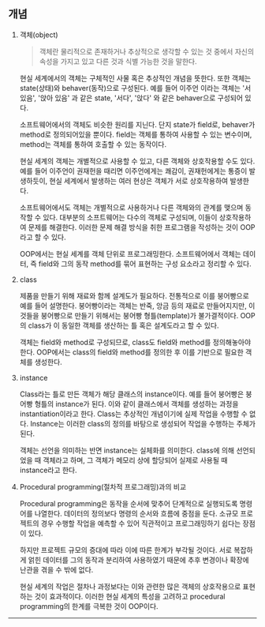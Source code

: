 ## 개념

1. 객체(object)

   > 객체란 물리적으로 존재하거나 추상적으로 생각할 수 있는 것 중에서 자신의 속성을 가지고 있고 다른 것과 식별 가능한 것을 말한다.

   현실 세계에서의 객체는 구체적인 사물 혹은 추상적인 개념을 뜻한다. 또한 객체는 state(상태)와 behaver(동작)으로 구성된다. 예를 들어 이주언 이라는 객체는 '서 있음', '앉아 있음' 과 같은 state, '서다', '앉다' 와 같은 behaver으로 구성되어 있다.

   소프트웨어에서의 객체도 비슷한 원리를 지닌다. 단지 state가 field로, behaver가 method로 정의되어있을 뿐이다. field는 객체를 통하여 사용할 수 있는 변수이며, method는 객체를 통하여 호출할 수 있는 동작이다.

   현실 세계의 객체는 개별적으로 사용할 수 있고, 다른 객체와 상호작용할 수도 있다. 예를 들어 이주언이 권재헌을 때리면 이주언에게는 쾌감이, 권재헌에게는 통증이 발생하듯이, 현실 세계에서 발생하는 여러 현상은 객체가 서로 상호작용하여 발생한다.

   소프트웨어에서도 객체는 개별적으로 사용하거나 다른 객체와의 관계를 맺으며 동작할 수 있다. 대부분의 소프트웨어는 다수의 객체로 구성되며, 이들이 상호작용하여 문제를 해결한다. 이러한 문제 해결 방식을 취한 프로그램을 작성하는 것이 OOP라고 할 수 있다.

   OOP에서는 현실 세계를 객체 단위로 프로그래밍한다. 소프트웨어에서 객체는 데이터, 즉 field와 그의 동작 method를 묶어 표현하는 구성 요소라고 정리할 수 있다.

2. class

   제품을 만들기 위해 재료와 함께 설계도가 필요하다. 전통적으로 이를 붕어빵으로 예를 들어 설명한다. 붕어빵이라는 객체는 반죽, 앙금 등의 재료로 만들어지지만, 이것들을 붕어빵으로 만들기 위해서는 붕어빵 형틀(template)가 불가결적이다. OOP의 class가 이 동일한 객체를 생산하는 틀 혹은 설계도라고 할 수 있다.

   객체는 field와 method로 구성되므로, class도 field와 method를 정의해놓아야 한다. OOP에서는 class의 field와 method를 정의한 후 이를 기반으로 필요한 객체를 생성한다.

3. instance

   Class라는 틀로 만든 객체가 해당 클래스의 instance이다. 예를 들어 붕어빵은 붕어빵 형틀의 instance가 된다. 이와 같이 클래스에서 객체를 생성하는 과정을 instantiation이라고 한다. Class는 추상적인 개념이기에 실제 작업을 수행할 수 없다. Instance는 이러한 class의 정의를 바탕으로 생성되어 작업을 수행하는 주체가 된다.

   객체는 선언을 의미하는 반면 instance는 실체화를 의미한다. class에 의해 선언되었을 때 객체라고 하며, 그 객체가 메모리 상에 할당되어 실제로 사용될 때 instance라고 한다.

4. Procedural programming(절차적 프로그래밍)과의 비교

   Procedural programming은 동작을 순서에 맞추어 단계적으로 실행되도록 명령어를 나열한다. 데이터의 정의보다 명령의 순서와 흐름에 중점을 둔다. 소규모 프로젝트의 경우 수행할 작업을 예측할 수 있어 직관적이고 프로그래밍하기 쉽다는 장점이 있다.

   하지만 프로젝트 규모의 증대에 따라 이에 따른 한계가 부각될 것이다. 서로 복잡하게 얽힌 데이터를 그의 동작과 분리하여 사용하였기 때문에 추후 변경이나 확장에 난관을 겪을 수 밖에 없다.

   현실 세계의 작업은 절차나 과정보다는 이와 관련한 많은 객체의 상호작용으로 표현하는 것이 효과적이다. 이러한 현실 세계의 특성을 고려하고 procedural programming의 한계를 극복한 것이 OOP이다.

---
